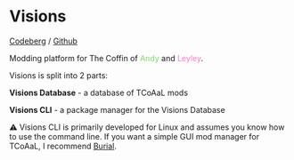 # Visions

[Codeberg](https://codeberg.org/peachy/visions) / [Github](https://github.com/visions-database/visions)

Modding platform for The Coffin of <span style="color:#86d37a;">Andy</span> and <span style="color:#ec83c3;">Leyley</span>.

Visions is split into 2 parts:

**Visions Database** - a database of TCoAaL mods

**Visions CLI** - a package manager for the Visions Database

⚠️ Visions CLI is primarily developed for Linux and assumes you know how to use the command line. If you want a simple GUI mod manager for TCoAaL, I recommend [Burial](https://luka.moe/burial).
